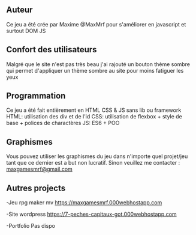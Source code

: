 ## Auteur

Ce jeu a été crée par Maxime @MaxMrf pour s'améliorer en javascript 
et surtout DOM JS

## Confort des utilisateurs

Malgré que le site n'est pas très beau j'ai rajouté un bouton thème sombre
qui permet d'appliquer un thème sombre au site pour moins fatiguer les yeux

## Programmation

Ce jeu a été fait entièrement en HTML CSS & JS sans lib ou framework
HTML: utilisation des div et de l'id
CSS: utilisation de flexbox + style de base + polices de charactères
JS: ES6 + POO

## Graphismes

Vous pouvez utiliser les graphismes du jeu dans n'importe quel projet/jeu
tant que ce dernier est a but non lucratif.
Sinon veuillez me contacter : maxgamesmrf@gmail.com

## Autres projects

-Jeu rpg maker mv
https://maxgamesmrf.000webhostapp.com

-Site wordpress
https://7-peches-capitaux-got.000webhostapp.com

-Portfolio
Pas dispo
